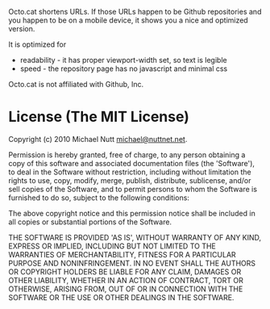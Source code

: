 Octo.cat shortens URLs. If those URLs happen to be Github repositories and you happen to be on a mobile device, it shows you a nice and optimized version.

It is optimized for

  * readability - it has proper viewport-width set, so text is legible
  * speed - the repository page has no javascript and minimal css


Octo.cat is not affiliated with Github, Inc.

License (The MIT License)
=========================

Copyright (c) 2010 Michael Nutt <michael@nuttnet.net>.

Permission is hereby granted, free of charge, to any person obtaining
a copy of this software and associated documentation files (the
'Software'), to deal in the Software without restriction, including
without limitation the rights to use, copy, modify, merge, publish,
distribute, sublicense, and/or sell copies of the Software, and to
permit persons to whom the Software is furnished to do so, subject to
the following conditions:

The above copyright notice and this permission notice shall be
included in all copies or substantial portions of the Software.

THE SOFTWARE IS PROVIDED 'AS IS', WITHOUT WARRANTY OF ANY KIND,
EXPRESS OR IMPLIED, INCLUDING BUT NOT LIMITED TO THE WARRANTIES OF
MERCHANTABILITY, FITNESS FOR A PARTICULAR PURPOSE AND NONINFRINGEMENT.
IN NO EVENT SHALL THE AUTHORS OR COPYRIGHT HOLDERS BE LIABLE FOR ANY
CLAIM, DAMAGES OR OTHER LIABILITY, WHETHER IN AN ACTION OF CONTRACT,
TORT OR OTHERWISE, ARISING FROM, OUT OF OR IN CONNECTION WITH THE
SOFTWARE OR THE USE OR OTHER DEALINGS IN THE SOFTWARE.

